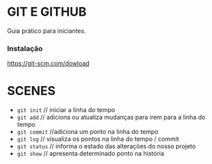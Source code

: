 # GIT E GITHUB
Guia prático para iniciantes.

### Instalação

https://git-scm.com/dowload

# SCENES
 

- `git init` // iniciar a linha do tempo
- `git add` // adiciona ou atualiza mudanças para irem para a linha do tempo
- `git commit` //adiciona um ponto na linha do tempo
- `git log` // visualiza os pontos na linha do tempo / commit
- `git status` // informa o estado das alterações do nosso projeto
- `git show` // apresenta determinado ponto na história